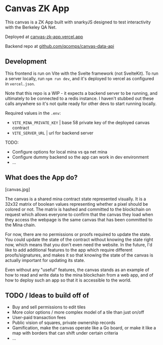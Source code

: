 # Canvas ZK App

This canvas is a ZK App built with snarkyJS designed to test interactivity with the Berkeley QA Net.  

Deployed at [canvas-zk-app.vercel.app](https://canvas-zk-app.vercel.app/)

Backend repo at [github.com/qcomps/canvas-data-api](https://github.com/qcomps/canvas-data-api)

## Development

This frontend is run on Vite with the Svelte framework (not SvelteKit).  To run a server locally, run `npm run dev`, and it's deployed to vercel as configured in `vercel.json`.

Note that this repo is a WIP - it expects a backend server to be running, and ultimately to be connected to a redis instance.  I haven't stubbed out these calls anywhere so it's not quite ready for other devs to start running locally.

Required values in the `.env`:
- `VITE_MINA_PRIVATE_KEY` | base 58 private key of the deployed canvas contract
- `VITE_SERVER_URL` | url for backend server

TODO:
- Configure options for local mina vs qa net mina
- Configure dummy backend so the app can work in dev environment
- ...

## What does the App do?

[canvas.jpg]

The canvas is a shared mina contract state represented visually.  It is a 32x32 matrix of boolean values representing whether a pixel should be colored or not.  The matrix is hashed and committed to the blockchain on request which allows everyone to confirm that the canvas they load when they access the webpage is the same canvas that has been committed to the Mina chain.

For now, there are no permissions or proofs required to update the state.  You could update the state of the contract without knowing the state right now, which means that you don't even need the website.  In the future, I'd like to add additional features to the app which require different proofs/signatures, and makes it so that knowing the state of the canvas is actually important for updating its state.

Even without any "useful" features, the canvas stands as an example of how to read and write data to the mina blockchain from a web app, and of how to deploy such an app so that it is accessible to the world.

## TODO / Ideas to build off of

- Buy and sell permissions to edit tiles
- More color options / more complex model of a tile than just on/off
- User-paid transaction fees
- Public vision of squares, private ownership records
- Gamification, make the canvas operate like a Go board, or make it like a map with borders that can shift under certain criteria
- ...
